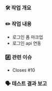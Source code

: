### 🛠️ 작업 개요

<!-- 어떤 작업을 했는지 간단히 작성해주세요 -->

### ✏️ 작업 내용

- 로그인 폼 마크업
- 로그인 api 연동

### #️⃣ 관련 이슈

- Closes #10

### 🗣️ 테스트 결과 보고

<!-- 테스트 결과나 내용 기입 -->
